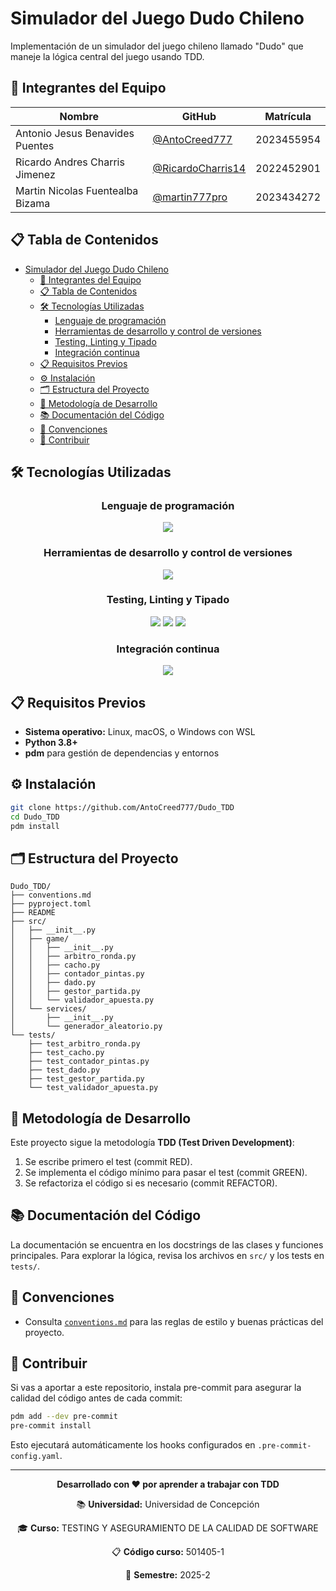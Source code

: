 # Simulador del Juego Dudo Chileno

Implementación de un simulador del juego chileno llamado "Dudo" que maneje la lógica central del juego usando TDD.

## 👥 Integrantes del Equipo

| Nombre | GitHub | Matrícula |
|--------|--------|-----------|
| Antonio Jesus Benavides Puentes | [@AntoCreed777](https://github.com/AntoCreed777) | 2023455954 |
| Ricardo Andres Charris Jimenez | [@RicardoCharris14](https://github.com/RicardoCharris14) | 2022452901 |
| Martin Nicolas Fuentealba Bizama | [@martin777pro](https://github.com/martin777pro) | 2023434272 |

## 📋 Tabla de Contenidos

- [Simulador del Juego Dudo Chileno](#simulador-del-juego-dudo-chileno)
  - [👥 Integrantes del Equipo](#-integrantes-del-equipo)
  - [📋 Tabla de Contenidos](#-tabla-de-contenidos)
  - [🛠️ Tecnologías Utilizadas](#️-tecnologías-utilizadas)
    - [Lenguaje de programación](#lenguaje-de-programación)
    - [Herramientas de desarrollo y control de versiones](#herramientas-de-desarrollo-y-control-de-versiones)
    - [Testing, Linting y Tipado](#testing-linting-y-tipado)
    - [Integración continua](#integración-continua)
  - [📋 Requisitos Previos](#-requisitos-previos)
  - [⚙️ Instalación](#️-instalación)
  - [🗂️ Estructura del Proyecto](#️-estructura-del-proyecto)
  - [🧪 Metodología de Desarrollo](#-metodología-de-desarrollo)
  - [📚 Documentación del Código](#-documentación-del-código)
  - [📝 Convenciones](#-convenciones)
  - [🤝 Contribuir](#-contribuir)


## 🛠️ Tecnologías Utilizadas

<div align="center">

### Lenguaje de programación
<img src="https://skillicons.dev/icons?i=python&perline=8" />

### Herramientas de desarrollo y control de versiones
<img src="https://skillicons.dev/icons?i=git,github,vscode&perline=5" />

### Testing, Linting y Tipado
<img src="https://img.shields.io/badge/pytest-0A9EDC?style=for-the-badge&logo=pytest&logoColor=white" />
<img src="https://img.shields.io/badge/flake8-4B8BBE?style=for-the-badge&logo=python&logoColor=white" />
<img src="https://img.shields.io/badge/mypy-2A6DB2?style=for-the-badge&logo=python&logoColor=white" />

### Integración continua
<img src="https://skillicons.dev/icons?i=githubactions&perline=8" />

</div>


## 📋 Requisitos Previos

- **Sistema operativo:** Linux, macOS, o Windows con WSL
- **Python 3.8+**
- **pdm** para gestión de dependencias y entornos

## ⚙️ Instalación

```bash
git clone https://github.com/AntoCreed777/Dudo_TDD
cd Dudo_TDD
pdm install
```

## 🗂️ Estructura del Proyecto

```
Dudo_TDD/
├── conventions.md
├── pyproject.toml
├── README
├── src/
│   ├── __init__.py
│   ├── game/
│   │   ├── __init__.py
│   │   ├── arbitro_ronda.py
│   │   ├── cacho.py
│   │   ├── contador_pintas.py
│   │   ├── dado.py
│   │   ├── gestor_partida.py
│   │   └── validador_apuesta.py
│   └── services/
│       ├── __init__.py
│       └── generador_aleatorio.py
└── tests/
    ├── test_arbitro_ronda.py
    ├── test_cacho.py
    ├── test_contador_pintas.py
    ├── test_dado.py
    ├── test_gestor_partida.py
    └── test_validador_apuesta.py
```


## 🧪 Metodología de Desarrollo

Este proyecto sigue la metodología **TDD (Test Driven Development)**:
1. Se escribe primero el test (commit RED).
2. Se implementa el código mínimo para pasar el test (commit GREEN).
3. Se refactoriza el código si es necesario (commit REFACTOR).

## 📚 Documentación del Código

La documentación se encuentra en los docstrings de las clases y funciones principales. Para explorar la lógica, revisa los archivos en `src/` y los tests en `tests/`.

## 📝 Convenciones

- Consulta [`conventions.md`](./conventions.md) para las reglas de estilo y buenas prácticas del proyecto.

## 🤝 Contribuir

Si vas a aportar a este repositorio, instala pre-commit para asegurar la calidad del código antes de cada commit:

```bash
pdm add --dev pre-commit
pre-commit install
```
Esto ejecutará automáticamente los hooks configurados en `.pre-commit-config.yaml`.

---

<div align="center">

**Desarrollado con ❤️ por aprender a trabajar con TDD**

📚 **Universidad:** Universidad de Concepción

🎓 **Curso:**  TESTING Y ASEGURAMIENTO DE LA CALIDAD DE SOFTWARE

📋 **Código curso:** 501405-1

📅 **Semestre:** 2025-2

</div>
